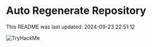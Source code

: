 # Auto Regenerate Repository

This README was last updated: 2024-09-23 22:51:12

 ![TryHackMe](https://tryhackme.com/badge/533634)